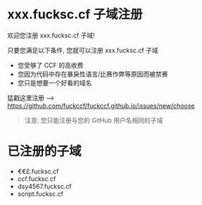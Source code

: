 # xxx.fucksc.cf 子域注册

欢迎您注册 xxx.fucksc.cf 子域!

只要您满足以下条件, 您就可以注册 xxx.fucksc.cf 子域

- 您受够了 CCF 的高收费
- 您因为代码中存在暴戾性语言/比赛作弊等原因而被禁赛
- 您只是想要一个好看的域名

猛戳这里注册 --> https://github.com/fuckccf/fuckccf.github.io/issues/new/choose

> 注意: 您只能注册与您的 GitHub 用户名相同的子域

# 已注册的子域

- €€£.fucksc.cf
- ccf.fucksc.cf
- dsy4567.fucksc.cf
- script.fucksc.cf

